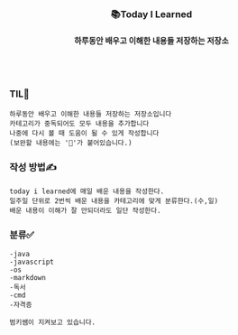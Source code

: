 
</br>
</br>
<div align="center">
<h3>📚Today I Learned</h3>
<h4>하루동안 배우고 이해한 내용들 저장하는 저장소</h4>
</div>
</br>
</br>

### TIL🧠
	하루동안 배우고 이해한 내용들 저장하는 저장소입니다
	카테고리가 중독되어도 모두 내용을 추가합니다
	나중에 다시 볼 때 도움이 될 수 있게 작성합니다
    (보완할 내용에는 '🚧'가 붙어있습니다.)
    
### 작성 방법✍️
    today i learned에 매일 배운 내용을 작성한다.
    일주일 단위로 2번씩 배운 내용을 카테고리에 맞게 분류한다.(수,일)
    배운 내용이 이해가 잘 안되더라도 일단 작성한다.
### 분류✅
    -java
	-javascript
    -os
    -markdown
    -독서
    -cmd
    -자격증
    
    범키쌤이 지켜보고 있습니다.
